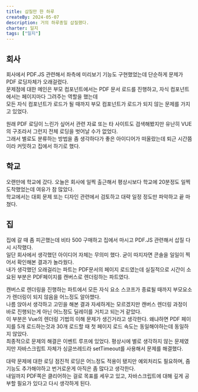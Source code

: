 ```yaml
---
title: 삽질만 한 하루
createBy: 2024-05-07
description: 거의 하루종일 삽질했다.
charter: 일지
tags: ["일지"]
---
```


## 회사

회사에서 PDF.JS 관련해서 좌측에 미리보기 기능도 구현했었는데 단순하게 문제가 PDF 로딩자체가 오래걸렸다.  
문제점에 대한 메인은 부모 컴포넌트에서는 PDF 문서 로드를 진행하고, 자식 컴포넌트에서는 페이지마다 그려주는 역할을 했는데  
모든 자식 컴포넌트가 로드가 될 때까지 부모 컴포넌트가 로드가 되지 않는 문제를 가지고 있었다.

원래 PDF 로딩이 느린가 싶어서 관련 자료 또는 타 사이트도 검색해봤지만 유난히 VUE의 구조라서 그런지 전체 로딩을 벗어날 수가 없었다.  
그래서 별로도 분류하는 방법을 좀 생각하다가 좋은 아이디어가 떠올랐는데 퇴근 시간쯤이라 커밋하고 집에서 하기로 했다.

## 학교

오랜만에 학교에 갔다. 오늘은 회사에 일찍 출근해서 평상시보다 학교에 20분정도 일찍 도착했었는데 여유가 참 많았다.  
학교에서는 대회 문제 또는 디자인 관련에서 검토하고 대략 일정 정도만 파악하고 끝 마쳤다.

## 집

집에 갈 때 좀 피곤했는데 비타 500 구매하고 집에서 마시고 PDF.JS 관련해서 삽질 다시 시작했다.  
일단 회사에서 생각했던 아이디어 자체는 무의미 했다. 굳이 따지자면 콘솔을 일일이 찍어서 확인해본 결과가 놀라웠다.  
내가 생각했던 오래걸리는 파트는 PDF문서의 페이지 로드였는데 실질적으로 시간이 소요된 부분은 PDF페이지를 캔버스로 렌더링하는 파트였다.

캔버스로 렌더링을 진행하는 파트에서 모든 자식 요소 스코프가 종료될 때까지 부모요소가 렌더링이 되지 않음을 어느정도 알아챘다.  
나름 앉아서 생각하고 고민을 해본 결과 자세하게는 모르겠지만 캔버스 렌더링 과정이 바로 진행되는게 아닌 어느정도 딜레이를 거치고 되는거 같았다.  
이 부분은 Vue의 렌더링 기법의 이해 문제가 생긴거라고 생각한다. 왜냐하면 PDF 페이지를 5개 로드하는것과 30개 로드할 때 첫 페이지 로드 속도는 동일해야하는데 동일하지 않았다.  
최종적으로 문제의 해결은 이벤트 루프에 있었다. 평상시에 별로 생각하지 않는 문제였지만 자바스크립트 자체가 싱글쓰레드라 setTimeout를 사용해서 문제를 해결했다.

대략 문제에 대한 로딩 점진적 로딩은 어느정도 적용이 됐지만 예외처리도 필요하며, 줌 기능도 추가해야하고 번거로운게 아직은 좀 많다고 생각한다.  
내일까지 PDF쪽은 클리어하는 걸로 목표를 세우고 있고, 자바스크립트에 대해 깊게 공부할 필요가 있다고 다시 생각하게 된다.
